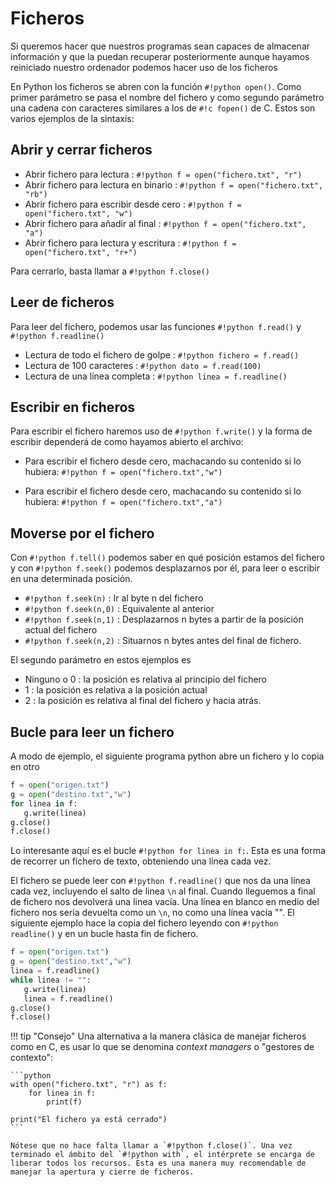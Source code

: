# Ficheros

Si queremos hacer que nuestros programas sean capaces de almacenar información y que la puedan recuperar posteriormente aunque hayamos reiniciado nuestro ordenador podemos hacer uso de los ficheros

En Python los ficheros se abren con la función `#!python open()`. Como primer parámetro se pasa el nombre del fichero y como segundo parámetro una cadena con caracteres similares a los de `#!c fopen()` de C. Estos son varios ejemplos de la sintaxis:

## Abrir y cerrar ficheros

- Abrir fichero para lectura :              `#!python f = open("fichero.txt", "r")`
- Abrir fichero para lectura en binario :   `#!python f = open("fichero.txt", "rb")`
- Abrir fichero para escribir desde cero :  `#!python f = open("fichero.txt", "w")`
- Abrir fichero para añadir al final :      `#!python f = open("fichero.txt", "a")`
- Abrir fichero para lectura y escritura :  `#!python f = open("fichero.txt", "r+")`

Para cerrarlo, basta llamar a `#!python f.close()`


## Leer de ficheros

Para leer del fichero, podemos usar las funciones `#!python f.read()` y `#!python f.readline()`

- Lectura de todo el fichero de golpe : `#!python fichero = f.read()`
- Lectura de 100 caracteres : `#!python dato = f.read(100)`
- Lectura de una línea completa : `#!python linea = f.readline()`

## Escribir en ficheros

Para escribir el fichero haremos uso de `#!python f.write()` y la forma de escribir dependerá de como hayamos abierto el archivo:

- Para escribir el fichero desde cero, machacando su contenido si lo hubiera: `#!python f = open("fichero.txt","w")`

- Para escribir el fichero desde cero, machacando su contenido si lo hubiera: `#!python f = open("fichero.txt","a")`

## Moverse por el fichero

Con `#!python f.tell()` podemos saber en qué posición estamos del fichero y con `#!python f.seek()` podemos desplazarnos por él, para leer o escribir en una determinada posición.

- `#!python f.seek(n)` : Ir al byte n del fichero
- `#!python f.seek(n,0)` : Equivalente al anterior
- `#!python f.seek(n,1)` : Desplazarnos n bytes a partir de la posición actual del fichero
- `#!python f.seek(n,2)` : Situarnos n bytes antes del final de fichero.

El segundo parámetro en estos ejemplos es

- Ninguno o 0 : la posición es relativa al principio del fichero
- 1 : la posición es relativa a la posición actual
- 2 : la posición es relativa al final del fichero y hacia atrás.

## Bucle para leer un fichero

A modo de ejemplo, el siguiente programa python abre un fichero y lo copia en otro

```Python
f = open("origen.txt")
g = open("destino.txt","w")
for linea in f:
   g.write(linea)
g.close()
f.close()
```

Lo interesante aquí es el bucle `#!python for linea in f:`. Esta es una forma de recorrer un fichero de texto, obteniendo una línea cada vez.

El fichero se puede leer con `#!python f.readline()` que nos da una línea cada vez, incluyendo el salto de linea `\n` al final. Cuando lleguemos a final de fichero nos devolverá una linea vacía. Una línea en blanco en medio del fichero nos sería devuelta como un `\n`, no como una línea vacía "". El siguiente ejemplo hace la copia del fichero leyendo con `#!python readline()` y en un bucle hasta fin de fichero.

```Python
f = open("origen.txt")
g = open("destino.txt","w")
linea = f.readline()
while linea != "":
   g.write(linea)
   linea = f.readline()
g.close()
f.close()
```

!!! tip "Consejo"
    Una alternativa a la manera clásica de manejar ficheros como en C, es usar lo que se denomina *context managers* o "gestores de contexto":
    
    ```python
    with open("fichero.txt", "r") as f:
        for linea in f:
            print(f)
    
    print("El fichero ya está cerrado")
    ```
    
    Nótese que no hace falta llamar a `#!python f.close()`. Una vez terminado el ámbito del `#!python with`, el intérprete se encarga de liberar todos los recursos. Esta es una manera muy recomendable de manejar la apertura y cierre de ficheros.

